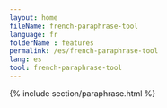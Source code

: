 ```yaml
---
layout: home
fileName: french-paraphrase-tool
language: fr
folderName : features
permalink: /es/french-paraphrase-tool
lang: es
tool: french-paraphrase-tool
---
```

{% include section/paraphrase.html %}